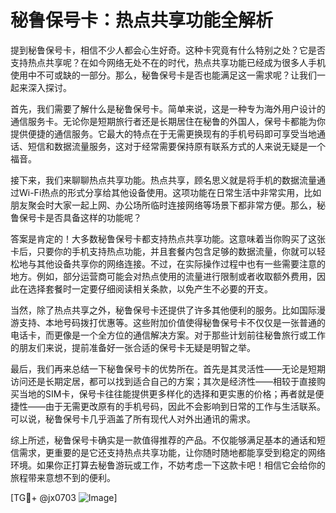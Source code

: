 # 秘鲁保号卡：热点共享功能全解析

提到秘鲁保号卡，相信不少人都会心生好奇。这种卡究竟有什么特别之处？它是否支持热点共享呢？在如今网络无处不在的时代，热点共享功能已经成为很多人手机使用中不可或缺的一部分。那么，秘鲁保号卡是否也能满足这一需求呢？让我们一起来深入探讨。

首先，我们需要了解什么是秘鲁保号卡。简单来说，这是一种专为海外用户设计的通信服务卡。无论你是短期旅行者还是长期居住在秘鲁的外国人，保号卡都能为你提供便捷的通信服务。它最大的特点在于无需更换现有的手机号码即可享受当地通话、短信和数据流量服务，这对于经常需要保持原有联系方式的人来说无疑是一个福音。

接下来，我们来聊聊热点共享功能。热点共享，顾名思义就是将手机的数据流量通过Wi-Fi热点的形式分享给其他设备使用。这项功能在日常生活中非常实用，比如朋友聚会时大家一起上网、办公场所临时连接网络等场景下都非常方便。那么，秘鲁保号卡是否具备这样的功能呢？

答案是肯定的！大多数秘鲁保号卡都支持热点共享功能。这意味着当你购买了这张卡后，只要你的手机支持热点功能，并且套餐内包含足够的数据流量，你就可以轻松地与其他设备共享你的网络连接。不过，在实际操作过程中也有一些需要注意的地方。例如，部分运营商可能会对热点使用的流量进行限制或者收取额外费用，因此在选择套餐时一定要仔细阅读相关条款，以免产生不必要的开支。

当然，除了热点共享之外，秘鲁保号卡还提供了许多其他便利的服务。比如国际漫游支持、本地号码拨打优惠等。这些附加价值使得秘鲁保号卡不仅仅是一张普通的电话卡，而更像是一个全方位的通信解决方案。对于那些计划前往秘鲁旅行或工作的朋友们来说，提前准备好一张合适的保号卡无疑是明智之举。

最后，我们再来总结一下秘鲁保号卡的优势所在。首先是其灵活性——无论是短期访问还是长期定居，都可以找到适合自己的方案；其次是经济性——相较于直接购买当地的SIM卡，保号卡往往能提供更多样化的选择和更实惠的价格；再者就是便捷性——由于无需更改原有的手机号码，因此不会影响到日常的工作与生活联系。可以说，秘鲁保号卡几乎涵盖了所有现代人对外出通讯的需求。

综上所述，秘鲁保号卡确实是一款值得推荐的产品。不仅能够满足基本的通话和短信需求，更重要的是它还支持热点共享功能，让你随时随地都能享受到稳定的网络环境。如果你正打算去秘鲁游玩或工作，不妨考虑一下这款卡吧！相信它会给你的旅程带来意想不到的便利。

[TG💪+ @jx0703 ![Image](https://github.com/user-attachments/assets/dbca1d08-cadb-493c-b0ec-ad6f7a83f270)]